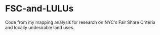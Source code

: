 # FSC-and-LULUs
Code from my mapping analysis for research on NYC's Fair Share Criteria and locally undesirable land uses. 
